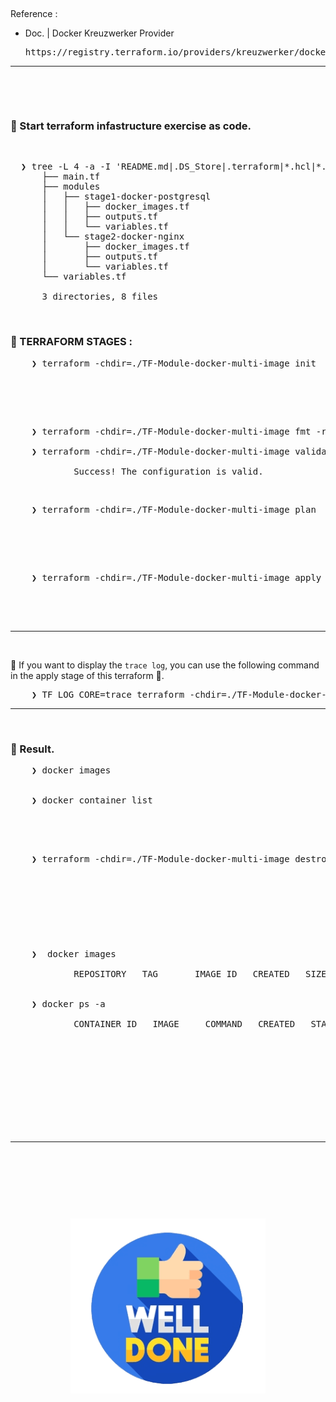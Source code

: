 &nbsp;

Reference :<br />
- Doc. | Docker Kreuzwerker Provider
  <pre>https://registry.terraform.io/providers/kreuzwerker/docker/latest/docs</pre>

---

&nbsp;

&nbsp;

### &#127937; Start terraform infastructure exercise as code.

&nbsp;

<pre>
  ❯ tree -L 4 -a -I 'README.md|.DS_Store|.terraform|*.hcl|*.tfstate|*.tfstate.backup' ./TF-Module-docker-multi-image
      ├── main.tf
      ├── modules
      │   ├── stage1-docker-postgresql
      │   │   ├── docker_images.tf
      │   │   ├── outputs.tf
      │   │   └── variables.tf
      │   └── stage2-docker-nginx
      │       ├── docker_images.tf
      │       ├── outputs.tf
      │       └── variables.tf
      └── variables.tf

      3 directories, 8 files
</pre>

&nbsp;

### &#x1F530; TERRAFORM STAGES :

<pre>
    ❯ terraform -chdir=./TF-Module-docker-multi-image init



</pre>

&nbsp;

<pre>
    ❯ terraform -chdir=./TF-Module-docker-multi-image fmt -recursive

    ❯ terraform -chdir=./TF-Module-docker-multi-image validate

            Success! The configuration is valid.
</pre>

&nbsp;

<pre>
    ❯ terraform -chdir=./TF-Module-docker-multi-image plan



</pre>

&nbsp;

<pre>
    ❯ terraform -chdir=./TF-Module-docker-multi-image apply -auto-approve


</pre>

&nbsp;

---



&nbsp;

&#x1F534; If you want to display the `trace log`, you can use the following command in the apply stage of this terraform &#x1F3C3;.
<pre>
    ❯ TF_LOG_CORE=trace terraform -chdir=./TF-Module-docker-multi-image apply
</pre>

---

&nbsp;

### &#x1F530; Result.

<pre>
    ❯ docker images


    ❯ docker container list


&nbsp;

<pre>
    ❯ terraform -chdir=./TF-Module-docker-multi-image destroy

</pre>

&nbsp;

<pre>
    ❯  docker images

            REPOSITORY   TAG       IMAGE ID   CREATED   SIZE


    ❯ docker ps -a

            CONTAINER ID   IMAGE     COMMAND   CREATED   STATUS    PORTS     NAMES
</pre>

&nbsp;

&nbsp;

---

&nbsp;


<div align="center">
    <img src="../gambar-petunjuk/well_done.png" alt="well_done" style="display: block; margin: 0 auto;">
</div>

&nbsp;
